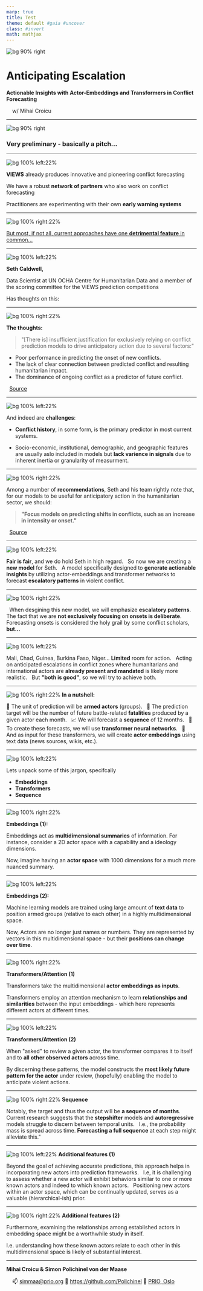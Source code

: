 ```yaml
---
marp: true
title: Test
theme: default #gaia #uncover
class: #invert
math: mathjax
---
```


![bg 90% right](zstack1.png)

# Anticipating Escalation
**Actionable Insights with Actor-Embeddings and Transformers in Conflict Forecasting**

&nbsp;
&nbsp;
w/ Mihai Croicu

---

![bg 90% right](zstack1.png)

### Very preliminary - basically a pitch...

---

![bg 100% left:22%](east.png)

**VIEWS** already produces innovative and pioneering conflict forecasting

We have a robust **network of partners** who also work on conflict forecasting

Practitioners are experimenting with their own **early warning systems**

---
![bg 100%  right:22%](west2.png)

[But most, if not all, current approaches have one **detrimental feature** in common...
](/home/simon/Documents/scripts/conflictNet/reports/timelapse/feature0/example_timelapse.mp4)


---
![bg 100% left:22%](east.png)


**Seth Caldwell,** 

Data Scientist at UN OCHA Centre for Humanitarian Data and a member of the scoring committee for the VIEWS prediction competitions

Has thoughts on this:

---
![bg 100%  right:22%](west2.png)

**The thoughts:** 

>"[There is] insufficient justification for exclusively relying on conflict prediction models to drive anticipatory action due to several factors:"

- Poor performance in predicting the onset of new conflicts.
- The lack of clear connection between predicted conflict and resulting humanitarian impact.
- The dominance of ongoing conflict as a predictor of future conflict. 

&nbsp;
[Source](https://centre.humdata.org/assessing-the-technical-feasibility-of-conflict-prediction-for-anticipatory-action/)

---
![bg 100% left:22%](east.png)

And indeed are **challenges**:

- **Conflict history**, in some form, is the primary predictor in most current systems.

- Socio-economic, institutional, demographic, and geographic features are usually aslo included in models but **lack varience in signals** due to inherent inertia or granularity of measurment.


---
![bg 100%  right:22%](west2.png)


Among a number of **recommendations**, Seth and his team rightly note that, for our models to be useful for anticipatory action in the humanitarian sector, we should:


>**"Focus models on predicting shifts in conflicts, such as an increase in intensity or onset."**

&nbsp;
[Source](https://centre.humdata.org/assessing-the-technical-feasibility-of-conflict-prediction-for-anticipatory-action/)

---
![bg 100% left:22%](east.png)


**Fair is fair**, and we do hold Seth in high regard.
&nbsp;
So now we are creating a **new model** for Seth.
&nbsp;
A model specifically designed to **generate actionable insights** by utilizing actor-embeddings and transformer networks to forecast **escalatory patterns** in violent conflict.

---
![bg 100%  right:22%](west2.png)

&nbsp;
When desgining this new model, we will emphasize **escalatory patterns**. 
&nbsp;
The fact that we are **not exclusively focusing on onsets is deliberate**.
&nbsp;
Forecasting onsets is considered the holy grail by some conflict scholars, **but...**

---
![bg 100% left:22%](east.png)

Mali, Chad, Guinea, Burkina Faso, Niger... **Limited** room for action.
&nbsp;
Acting on anticipated escalations in conflict zones where humanitarians and international actors are **already present and mandated** is likely more realistic.
&nbsp;
But **"both is good"**, so we will try to achieve both.

---
![bg 100%  right:22%](west2.png)
**In a nutshell:** 

:mag_right:  The unit of prediction will be **armed actors** (groups).
&nbsp;
:dart: The prediction target will be the number of future battle-related **fatalities** produced by a given actor each month.
&nbsp;
:chart_with_upwards_trend: We will forecast a **sequence** of 12 months.
&nbsp;
:robot: To create these forecasts, we will use **transformer neural networks**.
&nbsp;
:newspaper: And as input for these transformers, we will create **actor embeddings** using text data (news sources, wikis, etc.).

---
![bg 100% left:22%](east.png)

Lets unpack some of this jargon, specifcally 
&nbsp;
- **Embeddings**
&nbsp;
- **Transformers** 
&nbsp;
- **Sequence**


---
![bg 100%  right:22%](west2.png)

**Embeddings (1):**

Embeddings act as **multidimensional summaries** of information. For instance, consider a 2D actor space with a capability and a ideology dimensions.
&nbsp;

Now, imagine having an **actor space** with 1000 dimensions for a much more nuanced summary.


---
![bg 100% left:22%](east.png)


**Embeddings (2):**

Machine learning models are trained using large amount of **text data** to position armed groups (relative to each other) in a highly multidimensional space.
&nbsp;

Now, Actors are no longer just names or numbers. They are represented by vectors in this multidimensional space - but their **positions can change over time**.



---
![bg 100%  right:22%](west2.png)

**Transformers/Attention (1)**

Transformers take the multidimensional **actor embeddings as inputs**.
&nbsp;

Transformers employ an attention mechanism to learn **relationships and similarities** between the input embeddings - which here represents different actors at different times.


---
![bg 100% left:22%](east.png)


**Transformers/Attention (2)**

When "asked" to review a given actor, the transformer compares it to itself and to **all other observed actors** across time.
&nbsp;

By discerning these patterns, the model constructs the **most likely future pattern for the actor** under review, (hopefully) enabling the model to anticipate violent actions.

---
![bg 100%  right:22%](west2.png)
**Sequence**
&nbsp;

Notably, the target and thus the output will be **a sequence of months**.
&nbsp;
Current research suggests that the **stepshifter** models and **autoregressive** models struggle to discern between temporal units.
&nbsp;
I.e., the probability mass is spread across time. **Forecasting a full sequence** at each step might alleviate this." 

---
![bg 100% left:22%](east.png)
**Additional features (1)**

Beyond the goal of achieving accurate predictions, this approach helps in incorporating new actors into prediction frameworks.
&nbsp;
I.e, it is challenging to assess whether a new actor will exhibit behaviors similar to one or more known actors and indeed to which known actors. 
&nbsp;
Positioning new actors within an actor space, which can be continually updated, serves as a valuable (hierarchical-ish) prior. 

---
![bg 100%  right:22%](west2.png)
**Additional features (2)**

Furthermore, examining the relationships among established actors in embedding space might be a worthwhile study in itself.

I.e. understanding how these known actors relate to each other in this multidimensional space is likely of substantial interest.

---

**Mihai Croicu &** 
**Simon Polichinel von der Maase**

&nbsp;
&nbsp;
:mailbox: simmaa@prio.org
:octopus: https://github.com/Polichinel
:european_castle: [PRIO, Oslo](https://www.prio.org/)

